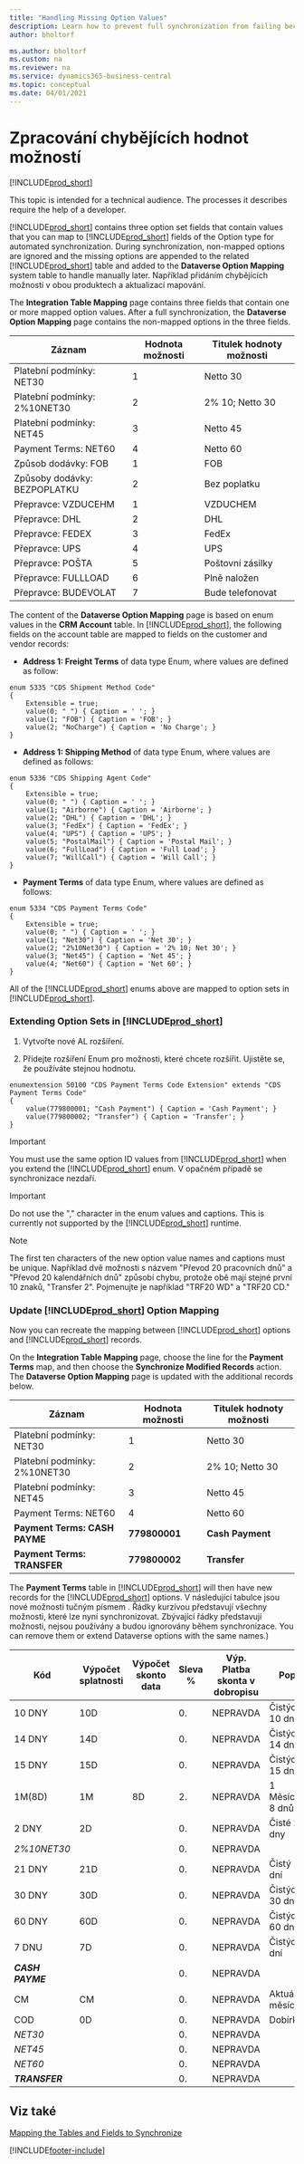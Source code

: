 ```yaml
---
title: "Handling Missing Option Values"
description: Learn how to prevent full synchronization from failing because the options differ in mapped fields.
author: bholtorf

ms.author: bholtorf
ms.custom: na
ms.reviewer: na
ms.service: dynamics365-business-central
ms.topic: conceptual
ms.date: 04/01/2021
---
```


# Zpracování chybějících hodnot možností
[!INCLUDE[prod_short](includes/cc_data_platform_banner.md)]

This topic is intended for a technical audience. The processes it describes require the help of a developer.

[!INCLUDE[prod_short](includes/cds_long_md.md)] contains three option set fields that contain values that you can map to [!INCLUDE[prod_short](includes/prod_short.md)] fields of the Option type for automated synchronization. During synchronization, non-mapped options are ignored and the missing options are appended to the related [!INCLUDE[prod_short](includes/prod_short.md)] table and added to the **Dataverse Option Mapping** system table to handle manually later. Například přidáním chybějících možností v obou produktech a aktualizací mapování.

The **Integration Table Mapping** page contains three fields that contain one or more mapped option values. After a full synchronization, the **Dataverse Option Mapping** page contains the non-mapped options in the three fields.

| Záznam | Hodnota možnosti | Titulek hodnoty možnosti |
|----------------------------|--------------|----------------------|
| Platební podmínky: NET30 | 1 | Netto 30 |
| Platební podmínky: 2%10NET30 | 2 | 2% 10; Netto 30 |
| Platební podmínky: NET45 | 3 | Netto 45 |
| Payment Terms: NET60 | 4 | Netto 60 |
| Způsob dodávky: FOB | 1 | FOB |
| Způsoby dodávky: BEZPOPLATKU | 2 | Bez poplatku |
| Přepravce: VZDUCEHM | 1 | VZDUCHEM |
| Přepravce: DHL | 2 | DHL |
| Přepravce: FEDEX | 3 | FedEx |
| Přepravce: UPS | 4 | UPS |
| Přepravce: POŠTA | 5 | Poštovní zásilky |
| Přepravce: FULLLOAD | 6 | Plně naložen |
| Přepravce: BUDEVOLAT | 7 | Bude telefonovat |

The content of the **Dataverse Option Mapping** page is based on enum values in the **CRM Account** table. In [!INCLUDE[prod_short](includes/cds_long_md.md)], the following fields on the account table are mapped to fields on the customer and vendor records:

- **Address 1: Freight Terms** of data type Enum, where values are defined as follow:

```
enum 5335 "CDS Shipment Method Code"
{
    Extensible = true;
    value(0; " ") { Caption = ' '; }
    value(1; "FOB") { Caption = 'FOB'; }
    value(2; "NoCharge") { Caption = 'No Charge'; }
}
```

- **Address 1: Shipping Method** of data type Enum, where values are defined as follows:

```
enum 5336 "CDS Shipping Agent Code"
{
    Extensible = true;
    value(0; " ") { Caption = ' '; }
    value(1; "Airborne") { Caption = 'Airborne'; }
    value(2; "DHL") { Caption = 'DHL'; }
    value(3; "FedEx") { Caption = 'FedEx'; }
    value(4; "UPS") { Caption = 'UPS'; }
    value(5; "PostalMail") { Caption = 'Postal Mail'; }
    value(6; "FullLoad") { Caption = 'Full Load'; }
    value(7; "WillCall") { Caption = 'Will Call'; }
}
```

- **Payment Terms** of data type Enum, where values are defined as follows:

```
enum 5334 "CDS Payment Terms Code"
{
    Extensible = true;
    value(0; " ") { Caption = ' '; }
    value(1; "Net30") { Caption = 'Net 30'; }
    value(2; "2%10Net30") { Caption = '2% 10; Net 30'; }
    value(3; "Net45") { Caption = 'Net 45'; }
    value(4; "Net60") { Caption = 'Net 60'; }
}
```

All of the [!INCLUDE[prod_short](includes/prod_short.md)] enums above are mapped to option sets in [!INCLUDE[prod_short](includes/cds_long_md.md)].

### Extending Option Sets in [!INCLUDE[prod_short](includes/prod_short.md)]
1. Vytvořte nové AL rozšíření.

2. Přidejte rozšíření Enum pro možnosti, které chcete rozšířit. Ujistěte se, že používáte stejnou hodnotu.

```
enumextension 50100 "CDS Payment Terms Code Extension" extends "CDS Payment Terms Code"
{
    value(779800001; "Cash Payment") { Caption = 'Cash Payment'; }
    value(779800002; "Transfer") { Caption = 'Transfer'; }
}
```

> [!IMPORTANT]  
> You must use the same option ID values from [!INCLUDE[prod_short](includes/cds_long_md.md)] when you extend the [!INCLUDE[prod_short](includes/prod_short.md)] enum. V opačném případě se synchronizace nezdaří.

> [!IMPORTANT]  
> Do not use the ","  character in the enum values and captions. This is currently not supported by the [!INCLUDE[prod_short](includes/prod_short.md)] runtime.

> [!NOTE]
> The first ten characters of the new option value names and captions must be unique. Například dvě možnosti s názvem "Převod 20 pracovních dnů" a "Převod 20 kalendářních dnů" způsobí chybu, protože obě mají stejné první 10 znaků, "Transfer 2". Pojmenujte je například "TRF20 WD" a "TRF20 CD."

### Update [!INCLUDE[prod_short](includes/cds_long_md.md)] Option Mapping
Now you can recreate the mapping between [!INCLUDE[prod_short](includes/cds_long_md.md)] options and [!INCLUDE[prod_short](includes/prod_short.md)] records.

On the **Integration Table Mapping** page, choose the line for the **Payment Terms** map, and then choose the **Synchronize Modified Records** action. The **Dataverse Option Mapping** page is updated with the additional records below.

| Záznam | Hodnota možnosti | Titulek hodnoty možnosti |
|--------------------------------|----------------|----------------------|
| Platební podmínky: NET30 | 1 | Netto 30 |
| Platební podmínky: 2%10NET30 | 2 | 2% 10; Netto 30 |
| Platební podmínky: NET45 | 3 | Netto 45 |
| Payment Terms: NET60 | 4 | Netto 60 |
| **Payment Terms: CASH PAYME** | **779800001** | **Cash Payment** |
| **Payment Terms: TRANSFER** | **779800002** | **Transfer** |

The **Payment Terms** table in [!INCLUDE[prod_short](includes/prod_short.md)] will then have new records for the [!INCLUDE[prod_short](includes/cds_long_md.md)] options. V následující tabulce jsou nové možnosti tučným písmem . Řádky kurzívou představují všechny možnosti, které lze nyní synchronizovat. Zbývající řádky představují možnosti, nejsou používány a budou ignorovány během synchronizace. You can remove them or extend Dataverse options with the same names.)

| Kód | Výpočet splatnosti | Výpočet skonto data | Sleva % | Výp.  Platba skonta v dobropisu | Popis |
|------------|----------------------|---------------------------|------------|-------------------------------|-------------------|
| 10 DNY | 10D |                           | 0. | NEPRAVDA | Čistých 10 dní |
| 14 DNY | 14D |                           | 0. | NEPRAVDA | Čistých 14 dní |
| 15 DNY | 15D |                           | 0. | NEPRAVDA | Čistých 15 dní |
| 1M(8D) | 1M | 8D | 2. | NEPRAVDA | 1 Měsíc/2% 8 dnů |
| 2 DNY | 2D |                           | 0. | NEPRAVDA | Čisté 2 dny |
| *2%10NET30* |                      |                           | 0. | NEPRAVDA |                   |
| 21 DNY | 21D |                           | 0. | NEPRAVDA | Čistý 21 dní |
| 30 DNY | 30D |                           | 0. | NEPRAVDA | Čistých 30 dní |
| 60 DNY | 60D |                           | 0. | NEPRAVDA | Čistých 60 dní |
| 7 DNU | 7D |                           | 0. | NEPRAVDA | Čistých 7 dní |
| ***CASH PAYME*** |                      |                           | 0. | NEPRAVDA |                   |
| CM | CM |                           | 0. | NEPRAVDA | Aktuální měsíc |
| COD | 0D |                           | 0. | NEPRAVDA | Dobírka |
| *NET30* |                      |                           | 0. | NEPRAVDA |                   |
| *NET45* |                      |                           | 0. | NEPRAVDA |                   |
| *NET60* |                      |                           | 0. | NEPRAVDA |                   |
| ***TRANSFER*** |                      |                           | 0. | NEPRAVDA |                   |

## Viz také
[Mapping the Tables and Fields to Synchronize](admin-how-to-modify-table-mappings-for-synchronization.md)

[!INCLUDE[footer-include](includes/footer-banner.md)]